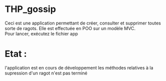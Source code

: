 # THP_gossip

Ceci est une application permettant de créer, consulter et supprimer toutes sorte de ragots. 
Elle est effectuée en POO sur un modèle MVC. </br>
Pour lancer, exécutez le fichier app

# Etat : 
l'application est en cours de développement 
les méthodes relatives à la supression d'un ragot n'est pas terminé
